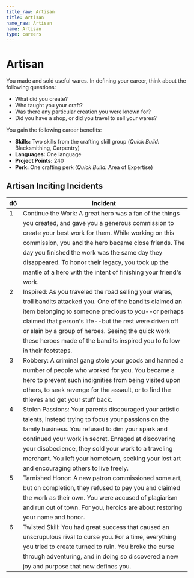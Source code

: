 ```yaml
---
title_raw: Artisan
title: Artisan
name_raw: Artisan
name: Artisan
type: careers
---
```


# Artisan

You made and sold useful wares. In defining your career, think about the following questions:

- What did you create?
- Who taught you your craft?
- Was there any particular creation you were known for?
- Did you have a shop, or did you travel to sell your wares?

You gain the following career benefits:

- **Skills:** Two skills from the crafting skill group (*Quick Build:* Blacksmithing, Carpentry)
- **Languages:** One language
- **Project Points:** 240
- **Perk:** One crafting perk (*Quick Build:* Area of Expertise)

## Artisan Inciting Incidents

| d6  | Incident                                                    |
| --- | ----------------------------------------------------------- |
| 1   | Continue the Work: A great hero was a fan of the things     |
|     | you created, and gave you a generous commission to          |
|     | create your best work for them. While working on this       |
|     | commission, you and the hero became close friends. The      |
|     | day you finished the work was the same day they             |
|     | disappeared. To honor their legacy, you took up the         |
|     | mantle of a hero with the intent of finishing your friend's |
|     | work.                                                       |
| 2   | Inspired: As you traveled the road selling your wares,      |
|     | troll bandits attacked you. One of the bandits claimed an   |
|     | item belonging to someone precious to you--or perhaps       |
|     | claimed that person's life--but the rest were driven off    |
|     | or slain by a group of heroes. Seeing the quick work        |
|     | these heroes made of the bandits inspired you to follow     |
|     | in their footsteps.                                         |
| 3   | Robbery: A criminal gang stole your goods and harmed a      |
|     | number of people who worked for you. You became a           |
|     | hero to prevent such indignities from being visited upon    |
|     | others, to seek revenge for the assault, or to find the     |
|     | thieves and get your stuff back.                            |
| 4   | Stolen Passions: Your parents discouraged your artistic     |
|     | talents, instead trying to focus your passions on the       |
|     | family business. You refused to dim your spark and          |
|     | continued your work in secret. Enraged at discovering       |
|     | your disobedience, they sold your work to a traveling       |
|     | merchant. You left your hometown, seeking your lost art     |
|     | and encouraging others to live freely.                      |
| 5   | Tarnished Honor: A new patron commissioned some art,        |
|     | but on completion, they refused to pay you and claimed      |
|     | the work as their own. You were accused of plagiarism       |
|     | and run out of town. For you, heroics are about restoring   |
|     | your name and honor.                                        |
| 6   | Twisted Skill: You had great success that caused an         |
|     | unscrupulous rival to curse you. For a time, everything     |
|     | you tried to create turned to ruin. You broke the curse     |
|     | through adventuring, and in doing so discovered a new       |
|     | joy and purpose that now defines you.                       |
